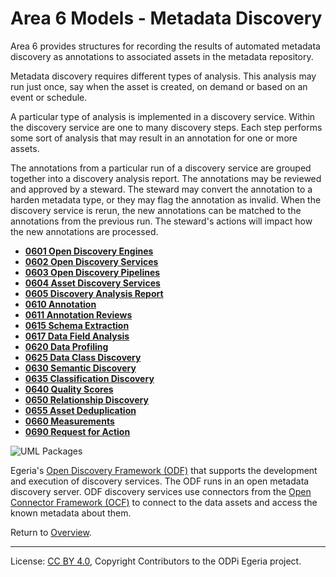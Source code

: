 <!-- SPDX-License-Identifier: CC-BY-4.0 -->
<!-- Copyright Contributors to the ODPi Egeria project. -->

# Area 6 Models - Metadata Discovery

Area 6 provides structures for recording the results of
automated metadata discovery as annotations to associated assets in
the metadata repository.

Metadata discovery requires different types of analysis.
This analysis may run just once, say when the asset is created,
on demand or based on an event or schedule.

A particular type of analysis is implemented in a
discovery service.
Within the discovery service are one to many discovery steps.
Each step performs some sort of analysis that may result in an
annotation for one or more assets.

The annotations from a particular run of a discovery
service are grouped together into a discovery analysis report.
The annotations may be reviewed and approved by a steward.
The steward may convert the annotation to a harden metadata type,
or they may flag the annotation as invalid.
When the discovery service is rerun, the new annotations
can be matched to the annotations from the previous run.
The steward's actions will impact how the new annotations are processed.

* **[0601 Open Discovery Engines](0601-Open-Discovery-Engine.md)**
* **[0602 Open Discovery Services](0602-Open-Discovery-Services.md)**
* **[0603 Open Discovery Pipelines](0603-Open-Discovery-Pipelines.md)**
* **[0604 Asset Discovery Services](0604-Asset-Discovery-Services.md)**
* **[0605 Discovery Analysis Report](0605-Open-Discovery-Analysis-Reports.md)**
* **[0610 Annotation](0610-Annotations.md)**
* **[0611 Annotation Reviews](0612-Annotation-Reviews.md)**
* **[0615 Schema Extraction](0615-Schema-Extraction.md)**
* **[0617 Data Field Analysis](0617-Data-Field-Analysis.md)**
* **[0620 Data Profiling](0620-Data-Profiling.md)**
* **[0625 Data Class Discovery](0625-Data-Class-Discovery.md)**
* **[0630 Semantic Discovery](0630-Semantic-Discovery.md)**
* **[0635 Classification Discovery](0635-Classification-Discovery.md)**
* **[0640 Quality Scores](0640-Quality-Scores.md)**
* **[0650 Relationship Discovery](0650-Relationship-Discovery.md)**
* **[0655 Asset Deduplication](0655-Asset-Deduplication.md)**
* **[0660 Measurements](0660-Data-Source-Measurements.md)**
* **[0690 Request for Action](0690-Request-for-Action.md)**

![UML Packages](area-6-discovery-overview.png)

Egeria's [Open Discovery Framework (ODF)](../../../open-metadata-implementation/frameworks/open-discovery-framework/README.md)
that supports the development and execution of discovery services.
The ODF runs in an open metadata discovery server.
ODF discovery services use connectors from the
[Open Connector Framework (OCF)](../../../open-metadata-implementation/frameworks/open-connector-framework)
to connect to the data assets and access the known
metadata about them. 

Return to [Overview](README.md).

----
License: [CC BY 4.0](https://creativecommons.org/licenses/by/4.0/),
Copyright Contributors to the ODPi Egeria project.